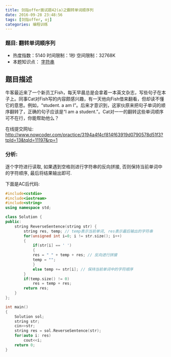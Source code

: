 ```yaml
---
title: 剑指offer面试题42(a)之翻转单词顺序列
date: 2016-09-28 23:48:56
tags: [剑指offer, oj]
categories: 编程训练
---
```



### 题目: 翻转单词顺序列

- 热度指数：5140     时间限制：1秒     空间限制：32768K
- 本题知识点： [字符串](http://www.nowcoder.com/questionCenter?questionTypes=000100&mutiTagIds=579)


## 题目描述

牛客最近来了一个新员工Fish，每天早晨总是会拿着一本英文杂志，写些句子在本子上。同事Cat对Fish写的内容颇感兴趣，有一天他向Fish借来翻看，但却读不懂它的意思。例如，“student. a am I”。后来才意识到，这家伙原来把句子单词的顺序翻转了，正确的句子应该是“I am a student.”。Cat对一一的翻转这些单词顺序可不在行，你能帮助他么？

在线提交网址: 
http://www.nowcoder.com/practice/3194a4f4cf814f63919d0790578d51f3?tpId=13&tqId=11197&rp=1

### 分析:
逐个字符进行读取, 如果遇到空格则进行字符串的反向拼接, 否则保持当前单词中的字符顺序, 最后将结果输出即可.


下面是AC后代码:
```cpp
#include<cstdio>
#include<iostream>
#include<string>
using namespace std;

class Solution {
public:
    string ReverseSentence(string str) {
        string res, temp; // temp表示当前单词, res表示最后输出的字符串       
        for(unsigned int i=0; i != str.size(); i++)
        {
            if(str[i] == ' ')
            {
            res = " " + temp + res; // 反向进行拼接
            temp = "";               
            }
            else temp += str[i]; // 保持当前单词中的字符顺序
        }        
        if(temp.size() != 0)
            res = temp + res;
        return res;
    }
};

int main()
{       
    Solution sol;
    string str;
    cin>>str;
    string res = sol.ReverseSentence(str);
    for(auto i: res)
        cout<<i;    
    return 0;
}
```
